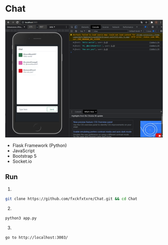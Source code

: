 # Chat
![preview](https://github.com/fxckfxtxre/Chat/blob/main/preview.png?raw=true)

- Flask Framework (Python)
- JavaScript
- Bootstrap 5
- Socket.io

## Run
1.
```bash 
git clone https://github.com/fxckfxtxre/Chat.git && cd Chat
```
2.
```bash 
python3 app.py
```
3.
```bash 
go to http://localhost:3003/
```